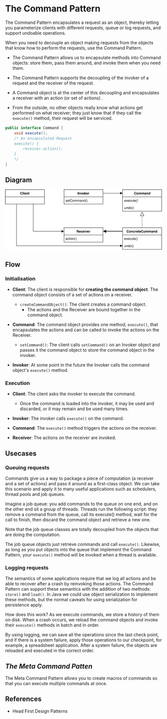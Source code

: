 # The Command Pattern
The Command Pattern encapsulates a request as an object, thereby letting you parameterize clients with different requests, queue or log requests, and support undoable operations.

When you need to decouple an object making requests from the objects that know how to perform the requests, use the Command Pattern.

* The Command Pattern allows us to encapsulate methods into Command objects: store them, pass them around, and invoke them when you need them. 

* The Command Pattern supports the decoupling of the invoker of a request and the receiver of the request.

* A Command object is at the center of this decoupling and encapsulates a receiver with an action (or set of actions) .

* From the outside, no other objects really know what actions get performed on what receiver; they just know that if they call the `execute()` method, their request will be serviced.

```java
public interface Command {
    void execute();
    /* An encapsulated Request
    execute() {
        receiver.action();
    }            
    */            
}
```


## Diagram
![CommandPattern](CommandPattern.svg)


## Flow
### Initialisation
* **Client**: The client is responsible for **creating the command object**. The command object consists of a set of actions on a receiver.
    - `createCommandObject()`: The client creates a command object.
        - The actions and the Receiver are bound together in the command object.

* **Command**: The command object provides one method, `execute()`, that encapsulates the actions and can be called to invoke the actions on the Receiver.
    - `setCommand()`: The client calls `setCommand()` on an Invoker object and passes it the command object to store the command object in the invoker.
    
* **Invoker**: At some point in the future the Invoker calls the command object's `execute()` method.

### Execution
* **Client**: The client asks the invoker to execute the command. 
    - Once the command is loaded into the invoker, it may be used and discarded, or it may remain and be used many times.

* **Invoker**: The invoker calls `execute()` on the command.

* **Command**: The `execute()` method triggers the actions on the receiver.

* **Receiver**: The actions on the receiver are invoked.

## Usecases
### Queuing requests
Commands give us a way to package a piece of computation (a receiver and a set of actions) and pass it around as a first-class object.
We can take this scenario and apply it to many useful applications such as schedulers, thread pools and job queues.

Imagine a job queue: you add commands to the queue on one end, and on the other end sit a group of threads.
Threads run the following script: they remove a command from the queue, call its execute() method, wait for the call to finish, then discard the command object and retrieve a new one.

Note that the job queue classes are totally decoupled from the objects that are doing the computation.

The job queue objects just retrieve commands and call `execute()`.
Likewise, as long as you put objects into the queue that implement the Command Pattern, your `execute()` method will be invoked when a thread is available.


### Logging requests
The semantics of some applications require that we log all actions and be able to recover after a crash by reinvoking those actions. 
The Command Pattern can support these semantics with the addition of two methods: `store()` and `load()`.
In Java we could use object serialization to implement these methods, but the normal caveats for using serialization for persistence apply.

How does this work? As we execute commands, we store a history of them on disk.
When a crash occurs, we reload the command objects and invoke their `execute()` methods in batch and in order.

By using logging, we can save all the operations since the last check point, and if there is a system failure, apply those operations to our checkpoint, for example, a spreadsheet application.
After a system failure, the objects are reloaded and executed in the correct order.

## *The Meta Command Patten*
The Meta Command Pattern allows you to create macros of commands so that you can execute multiple commands at once.
 

## References
* Head First Design Patterns
